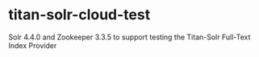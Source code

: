titan-solr-cloud-test
=====================

Solr 4.4.0 and Zookeeper 3.3.5 to support testing the Titan-Solr Full-Text Index Provider
